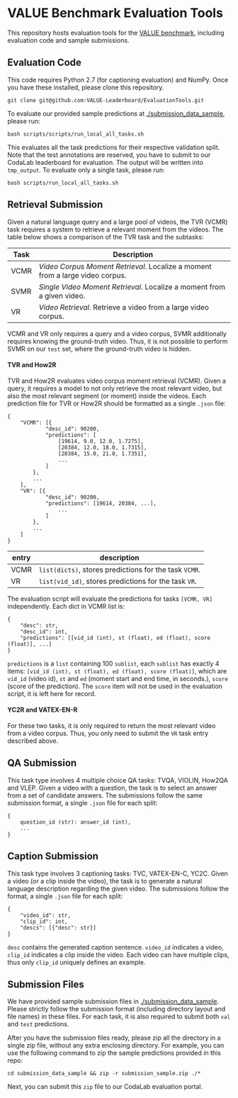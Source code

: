# VALUE Benchmark Evaluation Tools 

This repository hosts evaluation tools for the [VALUE benchmark](https://value-leaderboard.github.io), including evaluation code and sample submissions.


## Evaluation Code

This code requires Python 2.7 (for captioning evaluation) and NumPy. Once you have these installed, please clone this repository.
```
git clone git@github.com:VALUE-Leaderboard/EvaluationTools.git
```

To evaluate our provided sample predictions at [./submission_data_sample](./submission_data_sample), please run:
```
bash scripts/scripts/run_local_all_tasks.sh
```

This evaluates all the task predictions for their respective validation split. Note that the test annotations are reserved, you have to submit to our CodaLab leaderboard for evaluation. The output will be written into `tmp_output`. To evaluate only a single task, please run:

```
bash scripts/run_local_all_tasks.sh
```


## Retrieval Submission

Given a natural language query and a large pool of videos,
the TVR (VCMR) task requires a system to retrieve a relevant moment from the videos.
The table below shows a comparison of the TVR task and the subtasks: 

| Task | Description |
| --- | --- | 
| VCMR | *Video Corpus Moment Retrieval*. Localize a moment from a large video corpus. |
| SVMR | *Single Video Moment Retrieval*. Localize a moment from a given video. |
| VR | *Video Retrieval*. Retrieve a video from a large video corpus. |

VCMR and VR only requires a query and a video corpus, SVMR additionally requires knowing the ground-truth video. 
Thus, it is not possible to perform SVMR on our `test` set, where the ground-truth video is hidden. 


#### TVR and How2R

TVR and How2R evaluates video corpus moment retrieval (VCMR). Given a query, it requires a model to not only retrieve the most relevant video, but also the most relevant segment (or moment) inside the videos. Each prediction file for TVR or How2R should be formatted as a single `.json` file:
```
{
    "VCMR": [{
            "desc_id": 90200,
            "predictions": [
                [19614, 9.0, 12.0, 1.7275],
                [20384, 12.0, 18.0, 1.7315],
                [20384, 15.0, 21.0, 1.7351],
                ...
            ]
        },
        ...
    ],
    "VR": [{
            "desc_id": 90200,
            "predictions": [19614, 20384, ...],
                ...
            ]
        },
        ...
    ]
}
```

| entry | description |
| --- | ----|
| VCMR | `list(dicts)`, stores predictions for the task `VCMR`. | 
| VR | `list(vid_id)`, stores predictions for the task `VR`. | 

The evaluation script will evaluate the predictions for tasks `[VCMR, VR]` independently.
Each dict in VCMR list is:
```
{
    "desc": str,
    "desc_id": int,
    "predictions": [[vid_id (int), st (float), ed (float), score (float)], ...]
}
```

`predictions` is a `list` containing 100 `sublist`, each `sublist` has exactly 4 items: 
`[vid_id (int), st (float), ed (float), score (float)]`,
which are `vid_id` (video id), `st` and `ed` (moment start and end time, in seconds.), `score` (score of the prediction). 
The `score` item will not be used in the evaluation script, it is left here for record. 
    

#### YC2R and VATEX-EN-R
    
For these two tasks, it is only required to return the most relevant video from a video corpus. Thus, you only need to submit the `VR` task entry described above.


## QA Submission

This task type involves 4 multiple choice QA tasks: TVQA, VIOLIN, How2QA and VLEP. Given a video with a question, the task is to select an answer from a set of candidate answers. The submissions follow the same submission format, a single `.json` file for each split:

```
{
    question_id (str): answer_id (int), 
    ...
}
```



## Caption Submission

This task type involves 3 captioning tasks: TVC, VATEX-EN-C, YC2C. Given a video (or a clip inside the video), the task is to generate a natural language description regarding the given video. The submissions follow the format, a single `.json` file for each split:

```
{
    "video_id": str, 
    "clip_id": int, 
    "descs": [{"desc": str}]
}
```

`desc` contains the generated caption sentence. `video_id` indicates a video, `clip_id` indicates a clip inside the video.  Each video can have multiple clips, thus only `clip_id` uniquely defines an example. 


## Submission Files

We have provided sample submission files in [./submission_data_sample](./submission_data_sample). Please strictly follow the submission format (including directory layout and file names) in these files. For each task, it is also required to submit both `val` and `test` predictions. 

After you have the submission files ready, please zip all the directory in a single zip file, without any extra enclosing directory. For example, you can use the following command to zip the sample predictions provided in this repo:
```
cd submission_data_sample && zip -r submission_sample.zip ./*
```
Next, you can submit this `zip` file to our CodaLab evaluation portal.
